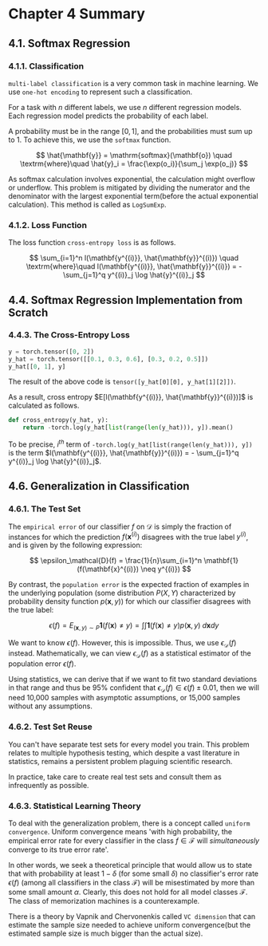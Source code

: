 # Chapter 4 Summary

## 4.1. Softmax Regression

### 4.1.1. Classification

`multi-label classification` is a very common task in machine learning. We use `one-hot encoding` to represent such a classification.

For a task with $n$ different labels, we use $n$ different regression models. Each regression model predicts the probability of each label.

A probability must be in the range $[0, 1]$, and the probabilities must sum up to $1$. To achieve this, we use the `softmax` function.

$$
    \hat{\mathbf{y}} = \mathrm{softmax}(\mathbf{o})
    \quad \textrm{where}\quad
    \hat{y}_i = \frac{\exp(o_i)}{\sum_j \exp(o_j)}
$$

As softmax calculation involves exponential, the calculation might overflow or underflow. This problem is mitigated by dividing the numerator and the denominator with the largest exponential term(before the actual exponential calculation). This method is called as `LogSumExp`.

### 4.1.2. Loss Function

The loss function `cross-entropy loss` is as follows.

$$
    \sum_{i=1}^n l(\mathbf{y^{(i)}}, \hat{\mathbf{y}}^{(i)})
    \quad \textrm{where}\quad
    l(\mathbf{y^{(i)}}, \hat{\mathbf{y}}^{(i)}) = - \sum_{j=1}^q y^{(i)}_j \log \hat{y}^{(i)}_j
$$

## 4.4. Softmax Regression Implementation from Scratch

### 4.4.3. The Cross-Entropy Loss

```python
y = torch.tensor([0, 2])
y_hat = torch.tensor([[0.1, 0.3, 0.6], [0.3, 0.2, 0.5]])
y_hat[[0, 1], y]
```

The result of the above code is `tensor([y_hat[0][0], y_hat[1][2]])`.

As a result, cross entropy $E[l(\mathbf{y^{(i)}}, \hat{\mathbf{y}}^{(i)})]$ is calculated as follows.

```python
def cross_entropy(y_hat, y):
    return -torch.log(y_hat[list(range(len(y_hat))), y]).mean()
```

To be precise, $i^{th}$ term of `-torch.log(y_hat[list(range(len(y_hat))), y])` is the term $l(\mathbf{y^{(i)}}, \hat{\mathbf{y}}^{(i)}) = - \sum_{j=1}^q y^{(i)}_j \log \hat{y}^{(i)}_j$.

## 4.6. Generalization in Classification

### 4.6.1. The Test Set

The `empirical error` of our classifier $f$ on $\mathcal{D}$ is simply the fraction of instances for which the prediction $f(\mathbf{x}^{(i)})$ disagrees with the true label $y^{(i)}$, and is given by the following expression:

$$
    \epsilon_\mathcal{D}(f) = \frac{1}{n}\sum_{i=1}^n \mathbf{1}(f(\mathbf{x}^{(i)}) \neq y^{(i)})
$$

By contrast, the `population error` is the expected fraction
of examples in the underlying population
(some distribution $P(X, Y)$  characterized
by probability density function $p(\mathbf{x},y)$)
for which our classifier disagrees
with the true label:

$$
    \epsilon(f)
    = E_{(\mathbf{x}, y) \sim P} \mathbf{1}(f(\mathbf{x}) \neq y) = \int\int \mathbf{1}(f(\mathbf{x}) \neq y) p(\mathbf{x}, y) \;d\mathbf{x} dy
$$

We want to know $\epsilon(f)$. However, this is impossible. Thus, we use $\epsilon_\mathcal{D}(f)$ instead. Mathematically, we can view $\epsilon_\mathcal{D}(f)$ as a statistical estimator of the population error $\epsilon(f)$.

Using statistics, we can derive that if we want to fit two standard deviations
in that range and thus be 95% confident that $\epsilon_\mathcal{D}(f) \in \epsilon(f) \pm 0.01$, then we will need 10,000 samples with asymptotic assumptions, or 15,000 samples without any assumptions.

### 4.6.2. Test Set Reuse

You can't have separate test sets for every model you train. This problem relates to multiple hypothesis testing, which despite a vast literature in statistics, remains a persistent problem plaguing scientific research.

In practice, take care to create real test sets and consult them as infrequently as possible.

### 4.6.3. Statistical Learning Theory

To deal with the generalization problem, there is a concept called `uniform convergence`. Uniform convergence means 'with high probability, the empirical error rate for every classifier in the class $f\in\mathcal{F}$ will *simultaneously* converge to its true error rate'.

In other words, we seek a theoretical principle that would allow us to state that with probability at least $1-\delta$ (for some small $\delta$) no classifier's error rate $\epsilon(f)$ (among all classifiers in the class $\mathcal{F}$) will be misestimated by more than some small amount $\alpha$. Clearly, this does not hold for all model classes $\mathcal{F}$. The class of memorization machines is a counterexample.

There is a theory by Vapnik and Chervonenkis called `VC dimension` that can estimate the sample size needed to achieve uniform convergence(but the estimated sample size is much bigger than the actual size).
